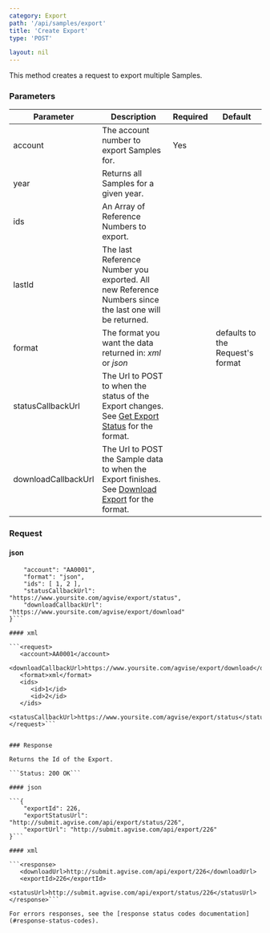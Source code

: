 ```yaml
---
category: Export
path: '/api/samples/export'
title: 'Create Export'
type: 'POST'

layout: nil
---
```


This method creates a request to export multiple Samples. 

### Parameters

<table>
	<thead>
		<tr>
	        <th>Parameter</th>
	        <th>Description</th>
	        <th>Required</th>
	        <th>Default</th>
	    </tr>
    </thead>
    <tbody>
    	<tr>
	        <td>account</td>
	        <td>The account number to export Samples for.</td>
	        <td>Yes</td>
	        <td> </td>
	    </tr>
    	<tr>
	        <td>year</td>
	        <td>Returns all Samples for a given year.</td>
	        <td> </td>
	        <td> </td>
	    </tr>
    	<tr>
	        <td>ids</td>
	        <td>An Array of Reference Numbers to export.</td>
	        <td> </td>
	        <td> </td>
	    </tr>
	    <tr>
	        <td>lastId</td>
	        <td>The last Reference Number you exported. All new Reference Numbers since the last one will be returned.</td>
	        <td> </td>
	        <td> </td>
	    </tr>
	    <tr>
	        <td>format</td>
	        <td>The format you want the data returned in: <em>xml</em> or <em>json</em></td>
	        <td> </td>
	        <td>defaults to the Request's format</td>
	    </tr>
	    <tr>
	        <td>statusCallbackUrl</td>
	        <td>The Url to POST to when the status of the Export changes. See <a href="#export-status">Get Export Status</a> for the format.</td>
	        <td> </td>
	        <td> </td>
	    </tr>
	    <tr>
	        <td>downloadCallbackUrl</td>
	        <td>The Url to POST the Sample data to when the Export finishes. See <a href="#export-download">Download Export</a> for the format.</td>
	        <td> </td>
	        <td> </td>
	    </tr>
    </tbody>
</table>

### Request

#### json

```{
	"account": "AA0001",
	"format": "json",
	"ids": [ 1, 2 ],
	"statusCallbackUrl": "https://www.yoursite.com/agvise/export/status",
	"downloadCallbackUrl": "https://www.yoursite.com/agvise/export/download"
}```

#### xml

```<request>
   <account>AA0001</account>
   <downloadCallbackUrl>https://www.yoursite.com/agvise/export/download</downloadCallbackUrl>
   <format>xml</format>
   <ids>
      <id>1</id>
      <id>2</id>
   </ids>
   <statusCallbackUrl>https://www.yoursite.com/agvise/export/status</statusCallbackUrl>
</request>```


### Response

Returns the Id of the Export.

```Status: 200 OK```

#### json

```{
	"exportId": 226,
	"exportStatusUrl": "http://submit.agvise.com/api/export/status/226",
	"exportUrl": "http://submit.agvise.com/api/export/226"
}```

#### xml

```<response>
   <downloadUrl>http://submit.agvise.com/api/export/226</downloadUrl>
   <exportId>226</exportId>
   <statusUrl>http://submit.agvise.com/api/export/status/226</statusUrl>
</response>```

For errors responses, see the [response status codes documentation](#response-status-codes).